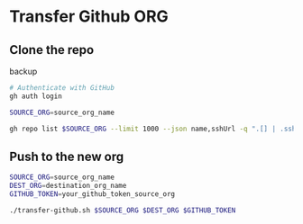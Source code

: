 # Transfer Github ORG

## Clone the repo

backup

```bash
# Authenticate with GitHub
gh auth login

SOURCE_ORG=source_org_name

gh repo list $SOURCE_ORG --limit 1000 --json name,sshUrl -q ".[] | .sshUrl" | xargs -n1 git clone
```

## Push to the new org

```bash
SOURCE_ORG=source_org_name
DEST_ORG=destination_org_name
GITHUB_TOKEN=your_github_token_source_org

./transfer-github.sh $SOURCE_ORG $DEST_ORG $GITHUB_TOKEN
```
